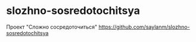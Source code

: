 # slozhno-sosredotochitsya
Проект "Сложно сосредоточиться"
https://github.com/saylanm/slozhno-sosredotochitsya